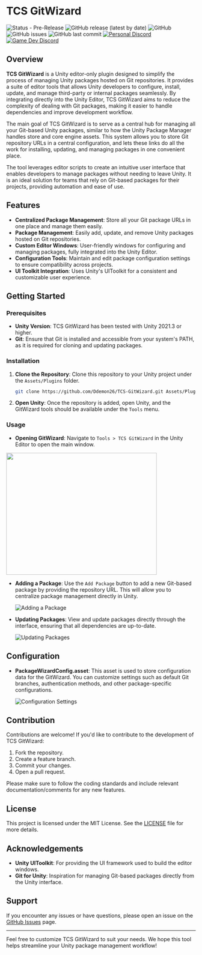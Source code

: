 # TCS GitWizard

![Status - Pre-Release](https://img.shields.io/badge/Status-Pre--Release-FFFF00)
![GitHub release (latest by date)](https://img.shields.io/github/v/release/Ddemon26/TCS-GitWizard)
![GitHub](https://img.shields.io/github/license/Ddemon26/TCS-GitWizard)
![GitHub issues](https://img.shields.io/github/issues/Ddemon26/TCS-GitWizard)
![GitHub last commit](https://img.shields.io/github/last-commit/Ddemon26/TCS-GitWizard)
[![Personal Discord](https://img.shields.io/discord/knwtcq3N2a?label=Personal%20Discord&logo=discord)](https://discord.gg/knwtcq3N2a)
[![Game Dev Discord](https://img.shields.io/discord/3NMF6PwuT2?label=Game%20Dev%20Discord&logo=discord)](https://discord.gg/3NMF6PwuT2)

## Overview

**TCS GitWizard** is a Unity editor-only plugin designed to simplify the process of managing Unity packages hosted on Git repositories. It provides a suite of editor tools that allows Unity developers to configure, install, update, and manage third-party or internal packages seamlessly. By integrating directly into the Unity Editor, TCS GitWizard aims to reduce the complexity of dealing with Git packages, making it easier to handle dependencies and improve development workflow.

The main goal of TCS GitWizard is to serve as a central hub for managing all your Git-based Unity packages, similar to how the Unity Package Manager handles store and core engine assets. This system allows you to store Git repository URLs in a central configuration, and lets these links do all the work for installing, updating, and managing packages in one convenient place.

The tool leverages editor scripts to create an intuitive user interface that enables developers to manage packages without needing to leave Unity. It is an ideal solution for teams that rely on Git-based packages for their projects, providing automation and ease of use.

## Features

- **Centralized Package Management**: Store all your Git package URLs in one place and manage them easily.
- **Package Management**: Easily add, update, and remove Unity packages hosted on Git repositories.
- **Custom Editor Windows**: User-friendly windows for configuring and managing packages, fully integrated into the Unity Editor.
- **Configuration Tools**: Maintain and edit package configuration settings to ensure compatibility across projects.
- **UI Toolkit Integration**: Uses Unity's UIToolkit for a consistent and customizable user experience.

## Getting Started

### Prerequisites

- **Unity Version**: TCS GitWizard has been tested with Unity 2021.3 or higher.
- **Git**: Ensure that Git is installed and accessible from your system's PATH, as it is required for cloning and updating packages.

### Installation

1. **Clone the Repository**: Clone this repository to your Unity project under the `Assets/Plugins` folder.
   ```bash
   git clone https://github.com/Ddemon26/TCS-GitWizard.git Assets/Plugins/TCS-GitWizard
   ```
2. **Open Unity**: Once the repository is added, open Unity, and the GitWizard tools should be available under the `Tools` menu.

### Usage

- **Opening GitWizard**: Navigate to `Tools > TCS GitWizard` in the Unity Editor to open the main window.

 <img src="" width="400" height="325">

- **Adding a Package**: Use the `Add Package` button to add a new Git-based package by providing the repository URL. This will allow you to centralize package management directly in Unity.

  ![Adding a Package](path/to/adding_package.png)

- **Updating Packages**: View and update packages directly through the interface, ensuring that all dependencies are up-to-date.

  ![Updating Packages](path/to/updating_packages.png)

## Configuration

- **PackageWizardConfig.asset**: This asset is used to store configuration data for the GitWizard. You can customize settings such as default Git branches, authentication methods, and other package-specific configurations.

  ![Configuration Settings](path/to/configuration_settings.png)

## Contribution

Contributions are welcome! If you'd like to contribute to the development of TCS GitWizard:

1. Fork the repository.
2. Create a feature branch.
3. Commit your changes.
4. Open a pull request.

Please make sure to follow the coding standards and include relevant documentation/comments for any new features.

## License

This project is licensed under the MIT License. See the [LICENSE](LICENSE) file for more details.

## Acknowledgements

- **Unity UIToolkit**: For providing the UI framework used to build the editor windows.
- **Git for Unity**: Inspiration for managing Git-based packages directly from the Unity interface.

## Support

If you encounter any issues or have questions, please open an issue on the [GitHub Issues](https://github.com/Ddemon26/TCS-GitWizard/issues) page.

---

Feel free to customize TCS GitWizard to suit your needs. We hope this tool helps streamline your Unity package management workflow!